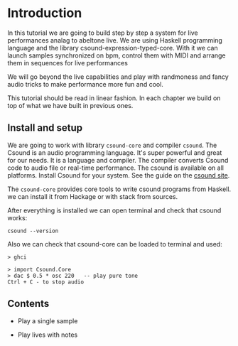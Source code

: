 Introduction
===============================

In this tutorial we are going to build step by step
a system for live performances analag to abeltone live.
We are using Haskell programming language and the library csound-expression-typed-core.
With it we can launch samples synchronized on bpm,
control them with MIDI and arrange them in sequences 
for live performances

We will go beyond the live capabilities and 
play with randmoness and fancy audio tricks to make performance
more fun and cool.

This tutorial should be read in linear fashion. 
In each chapter we build on top of what we have built in previous ones.

## Install and setup

We are going to work with library `csound-core` and compiler `csound`.
The Csound is an audio programming language. It's super powerful and
great for our needs. It is a language and compiler.  The compiler converts
Csound code to audio file or real-time performance. The csound is available
on all platforms. Install Csound for your system. See the guide on the [csound site](https://csound.com/download.html).

The `csound-core` provides core tools to write csound programs from Haskell.
we can install it from Hackage or with stack from sources. 

After everything is installed we can open terminal and check that csound works:

```
csound --version
```

Also we can check that csound-core can be loaded to terminal and used:

```
> ghci

> import Csound.Core
> dac $ 0.5 * osc 220   -- play pure tone
Ctrl + C - to stop audio
```

## Contents

* Play a single sample

* Play lives with notes




